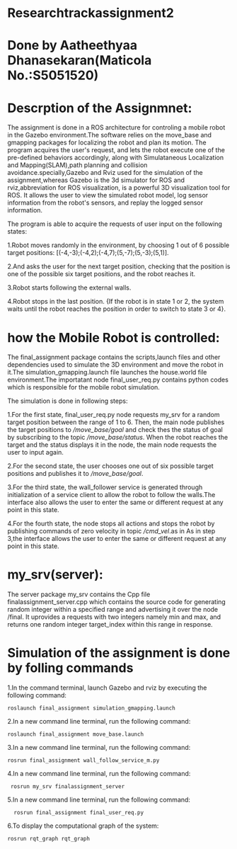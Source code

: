 # Researchtrackassignment2
# Done by Aatheethyaa Dhanasekaran(Maticola No.:S5051520)

# Descrption of the Assignmnet:
The assignment is done in a ROS architecture for controling a mobile robot in the Gazebo environment.The software relies on the move_base and gmapping packages for localizing the robot and plan its motion. The program acquires the user's request, and lets the robot execute one of the pre-defined behaviors accordingly, along with Simulataneous Localization and Mapping(SLAM),path planning and collision avoidance.specially,Gazebo and Rviz used for the simulation of the assignment,whereas Gazebo is the 3d simulator for ROS and rviz,abbreviation for ROS visualization, is a powerful 3D visualization tool for ROS. It allows the user to view the simulated robot model, log sensor information from the robot's sensors, and replay the logged sensor information.

The program is able to acquire the requests of user input on the following states:

1.Robot moves randomly in the environment, by choosing 1 out of 6 possible target positions: [(-4,-3);(-4,2);(-4,7);(5,-7);(5,-3);(5,1)].

2.And asks the user for the next target position, checking that the position is one of the possible six target positions, and the robot reaches it.

3.Robot starts following the external walls.

4.Robot stops in the last position.
{If the robot is in state 1 or 2, the system waits until the robot reaches the position in order to switch to state 3 or 4}.

# how the Mobile Robot is controlled:

The final_assignment package contains the scripts,launch files and other dependencies used to simulate the 3D environment and move the robot in it.The simulation_gmapping.launch file launches the house.world file environment.The importatant node final_user_req.py contains python codes which is responsible for the mobile robot simulation.

The simulation is done in following steps:

1.For the first state, final_user_req.py node requests my_srv for a random target position between the range of 1 to 6. Then, the main node publishes the target positions to */move_base/goal* and check thes the status of goal by subscribing to the topic */move_base/status*. When the robot reaches the target and the status displays it in the node, the main node requests the user to input again.

2.For the second state, the user chooses one out of six possible target positions and publishes it to */move_base/goal*.

3.For the third state, the wall_follower service is generated through initialization of a service client to allow the robot to follow the walls.The interface also allows the user to enter the same or different request at any point in this state.

4.For the fourth state, the node stops all actions and stops the robot by publishing commands of zero velocity in topic */cmd_vel*.as in As in step 3,the interface allows the user to enter the same or different request at any point in this state.

# my_srv(server):

The server package my_srv contains the Cpp file finalassignment_server.cpp which contains the source code for generating random integer within a specified range and advertising it over the node /final. It uprovides a requests with two integers namely min and max, and returns one random integer target_index within this range in response.

# Simulation of the assignment is done by folling commands


1.In the command terminal, launch Gazebo and rviz by executing the following command:

    roslaunch final_assignment simulation_gmapping.launch
2.In a new command line terminal, run the following command:

    roslaunch final_assignment move_base.launch
3.In a new command line terminal, run the following command:

    rosrun final_assignment wall_follow_service_m.py
4.In a new command line terminal, run the following command:
     
     rosrun my_srv finalassignment_server
5.In a new command line terminal, run the following command:
      
      rosrun final_assignment final_user_req.py
6.To display the computational graph of the system:

    rosrun rqt_graph rqt_graph
